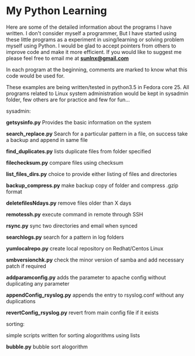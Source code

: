# My Python Learning

Here are some of the detailed information about the programs I have written. I don't consider myself a programmer, But I have started using these little programs as a experiment in using/learning or solving problem myself using Python. I would be glad to accept pointers from others to improve code and make it more efficient. If you would like to suggest me please feel free to email me at **sunlnx@gmail.com**

In each program at the beginning, comments are marked to know what this code would be used for.

These examples are being written/tested in python3.5 in Fedora core 25. All programs related to Linux system administration would be kept in sysadmin folder, few others are for practice and few for fun...

sysadmin:

**getsysinfo.py** Provides the basic information on the system

**search_replace.py** Search for a particular pattern in a file, on success take a backup and append in same file

**find_duplicates.py** lists duplicate files from folder specified

**filechecksum.py** compare files using checksum

**list_files_dirs.py** choice to provide either listing of files and directories

**backup_compress.py** make backup copy of folder and compress .gzip format

**deletefilesNdays.py** remove files older than X days

**remotessh.py** execute command in remote through SSH 

**rsync.py** sync two directories and email when synced

**searchlogs.py** search for a pattern in log folders

**yumlocalrepo.py** create local repository on Redhat/Centos Linux

**smbversionchk.py** check the minor version of samba and add necessary patch if required

**addparamconfig.py** adds the parameter to apache config without duplicating any parameter

**appendConfig_rsyslog.py** appends the entry to rsyslog.conf without any duplications

**revertConfig_rsyslog.py** revert from main config file if it exists


sorting:

simple scripts written for sorting alogorithms using lists

**bubble.py** bubble sort alogorithm

